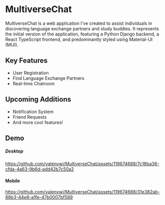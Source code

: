 # MultiverseChat

MultiverseChat is a web application I've created to assist individuals in discovering language exchange partners and study buddies. 
It represents the initial version of the application, featuring a Python Django backend, a React TypeScript frontend, and predominantly styled using Material-UI (MUI).

## Key Features
- User Registration
- Find Language Exchange Partners
- Real-time Chatroom

## Upcoming Additions
- Notification System
- Friend Requests
- And more cool features!

## Demo
  
##### Desktop
https://github.com/valenvwi/MultiverseChat/assets/119674688/7c18ba36-cfda-4a63-9b6d-add42b7c50a2




#### Mobile







https://github.com/valenvwi/MultiverseChat/assets/119674688/31e382ab-88b3-44e8-a1fe-47b0007bf589

